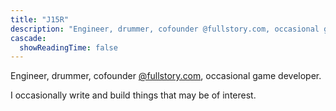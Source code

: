 ```yaml
---
title: "J15R"
description: "Engineer, drummer, cofounder @fullstory.com, occasional game developer."
cascade:
  showReadingTime: false
---
```


Engineer, drummer, cofounder [@fullstory.com](https://www.fullstory.com/), occasional game developer.

I occasionally write and build things that may be of interest.
